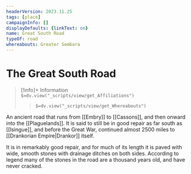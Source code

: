 ```yaml
---
headerVersion: 2023.11.25
tags: [place]
campaignInfo: []
displayDefaults: {linkText: on}
name: Great South Road
typeOf: road
whereabouts: Greater Sembara
---
```

# The Great South Road
>[!info]+ Information  
> `$=dv.view("_scripts/view/get_Affiliations")`  
>> `$=dv.view("_scripts/view/get_Whereabouts")`

An ancient road that runs from [[Embry]] to [[Cassons]], and then onward into the [[Plaguelands]]. It is said to still be in good repair as far south as [[Isingue]], and before the Great War, continued almost 2500 miles to [[Drankorian Empire|Drankor]] itself.

It is in remarkably good repair, and for much of its length it is paved with wide, smooth stones with drainage ditches on both sides. According to legend many of the stones in the road are a thousand years old, and have never cracked.